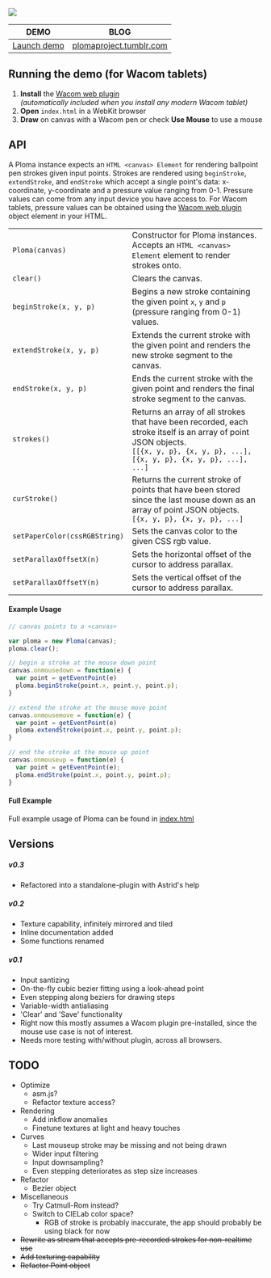 ![](http://i.imgur.com/FczwY4f.png)  

DEMO                                    | BLOG
--------------------------------------- | ---------------------------------------------------------
[Launch demo](http://evhan55.github.io) | [plomaproject.tumblr.com](http://plomaproject.tumblr.com)

## Running the demo (for Wacom tablets)

1. **Install** the [Wacom web plugin](http://us.wacom.com/en/developerrelations/web/)<br>*(automatically included when you install any modern Wacom tablet)*
2. **Open** `index.html` in a WebKit browser
3. **Draw** on canvas with a Wacom pen or check **Use Mouse** to use a mouse

## API

A Ploma instance expects an `HTML <canvas> Element` for rendering ballpoint pen strokes given input points.  Strokes are rendered using `beginStroke`, `extendStroke`, and `endStroke` which accept a single point's data: x-coordinate, y-coordinate and a pressure value ranging from 0-1.  Pressure values can come from any input device you have access to. For Wacom tablets, pressure values can be obtained using the [Wacom web plugin](http://us.wacom.com/en/developerrelations/web/) object element in your HTML.  

<table>
<tr>
  <td width="30%"><code>Ploma(canvas)</code></td>
  <td width="70%">Constructor for Ploma instances.  Accepts an <code>HTML &lt;canvas&gt; Element</code> element to render strokes onto.</td>
</tr>
<tr>
  <td><code>clear()</code></td>
  <td>Clears the canvas.</td>
</tr>
<tr>
  <td><code>beginStroke(x, y, p)</code></td>
  <td>Begins a new stroke containing the given point <code>x</code>, <code>y</code> and <code>p</code> (pressure ranging from 0-1) values.</td>
</tr>
<tr>
  <td><code>extendStroke(x, y, p)</code></td>
  <td>Extends the current stroke with the given point and renders the new stroke segment to the canvas.</td>
</tr>
<tr>
  <td><code>endStroke(x, y, p)</code></td>
  <td>Ends the current stroke with the given point and renders the final stroke segment to the canvas.</td>
</tr>
<tr>
  <td><code>strokes()</code></td>
  <td>Returns an array of all strokes that have been recorded, each stroke itself is an array of point JSON objects.<br> <code>[[{x, y, p}, {x, y, p}, ...], [{x, y, p}, {x, y, p}, ...], ...]</td>
</tr>
<tr>
  <td><code>curStroke()</code></td>
  <td>Returns the current stroke of points that have been stored since the last mouse down as an array of point JSON objects.<br><code>[{x, y, p}, {x, y, p}, ...]</code></td>
</tr>
<tr>
  <td><code>setPaperColor(cssRGBString)</code></td>
  <td>Sets the canvas color to the given CSS rgb value.</td>
</tr>
<tr>
  <td><code>setParallaxOffsetX(n)</code></td>
  <td>Sets the horizontal offset of the cursor to address parallax.</td>
</tr>
<tr>
  <td><code>setParallaxOffsetY(n)</code></td>
  <td>Sets the vertical offset of the cursor to address parallax.</td>
</tr>
</table>

#### Example Usage

```js
// canvas points to a <canvas>

var ploma = new Ploma(canvas);
ploma.clear();

// begin a stroke at the mouse down point
canvas.onmousedown = function(e) {
  var point = getEventPoint(e)
  ploma.beginStroke(point.x, point.y, point.p);
}

// extend the stroke at the mouse move point
canvas.onmousemove = function(e) {
  var point = getEventPoint(e)
  ploma.extendStroke(point.x, point.y, point.p);
}

// end the stroke at the mouse up point
canvas.onmouseup = function(e) {
  var point = getEventPoint(e);
  ploma.endStroke(point.x, point.y, point.p);
}
```

#### Full Example

Full example usage of Ploma can be found in [index.html](https://github.com/evhan55/ploma/blob/master/index.html)

## Versions

##### v0.3

* Refactored into a standalone-plugin with Astrid's help

##### v0.2

* Texture capability, infinitely mirrored and tiled
* Inline documentation added
* Some functions renamed

##### v0.1

* Input santizing
* On-the-fly cubic bezier fitting using a look-ahead point
* Even stepping along beziers for drawing steps
* Variable-width antialiasing
* 'Clear' and 'Save' functionality
* Right now this mostly assumes a Wacom plugin pre-installed, since the mouse use case is not of interest.
* Needs more testing with/without plugin, across all browsers.

## TODO

* Optimize
    * asm.js?
    * Refactor texture access?
* Rendering
    * Add inkflow anomalies
    * Finetune textures at light and heavy touches
* Curves
    * Last mouseup stroke may be missing and not being drawn
    * Wider input filtering
    * Input downsampling?
    * Even stepping deteriorates as step size increases
* Refactor
    * Bezier object
* Miscellaneous
    * Try Catmull-Rom instead?
    * Switch to CIELab color space?
        * RGB of stroke is probably inaccurate, the app should probably be using black for now
* ~~Rewrite as stream that accepts pre-recorded strokes for non-realtime use~~
* ~~Add texturing capability~~
* ~~Refactor Point object~~
